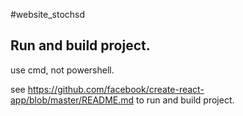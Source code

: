 #website_stochsd

## Run and build project.

use cmd, not powershell.

see 
https://github.com/facebook/create-react-app/blob/master/README.md 
to run and build project.

